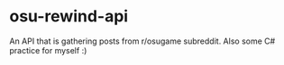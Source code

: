 # osu-rewind-api

An API that is gathering posts from r/osugame subreddit. Also some C# practice for myself :)
